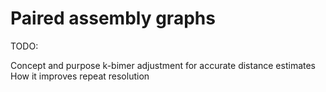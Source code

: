 # Paired assembly graphs

TODO:

Concept and purpose
k-bimer adjustment for accurate distance estimates
How it improves repeat resolution

<!-- REFERENCES -->
